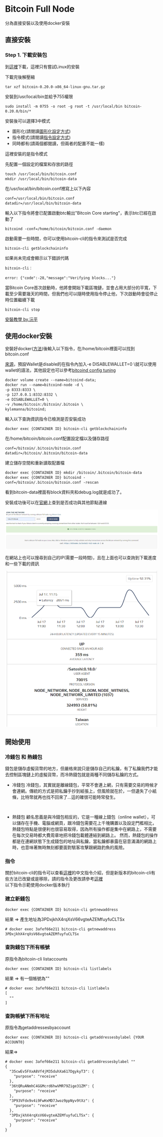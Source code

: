 # Bitcoin Full Node

分為直接安裝以及使用docker安裝

## 直接安裝

### Step 1. 下載安裝包

到<a href="https://bitcoin.org/en/download">這裡</a>下載，這裡只有嘗試Linux的安裝

下載完後解壓縮
```
tar xzf bitcoin-0.20.0-x86_64-linux-gnu.tar.gz
```

安裝到/usr/local/bin並給予755權限
```
sudo install -m 0755 -o root -g root -t /usr/local/bin bitcoin-0.20.0/bin/*
```

安裝後可以選擇3中模式

- 圖形化(請閱讀<a href="https://bitcoin.org/en/full-node#other-linux-gui">圖形化設定方式</a>)
- 指令模式(請閱讀<a href="https://bitcoin.org/en/full-node#other-linux-gui">指令設定方式</a>)
- 同時都有(請兩個都閱讀，但兩者的配置不能一樣)

這裡安裝的是指令模式

先配置一個設定的檔案和存放的路徑
```
touch /usr/local/bin/bitcoin.conf
mkdir /usr/local/bin/bitcoin-data
```

在/usr/local/bin/bitcoin.conf裡寫上以下內容
```
conf=/usr/local/bin/bitcoin.conf
datadir=/usr/local/bin/bitcoin-data
```

輸入以下指令將會已配置啟動btc輸出"Bitcoin Core starting"，表示btc已經在啟動了
```
bitcoind -conf=/home/bitcoin/bitcoin.conf -daemon
``` 
啟動需要一些時間，你可以使用bitcoin-cli的指令來測試是否完成
```
bitcoin-cli getblockchaininfo
```
如果尚未完成會顯示以下錯誤代碼
```
bitcoin-cli：

error: {"code":-28,"message":"Verifying blocks..."}
```

當Bitcoin Core首次啟動時，他將會開始下載區塊鏈，並會占用大部分的平寬，下載至少需要幾天的時間，但我們也可以隨時使用指令停止他，下次啟動時會從停止時位置繼續下載
```
bitcoin-cli stop
```

<a href="bitcoin_core_install_centos7.txt">安裝教學 by.沅平</a>

## 使用docker安裝

安裝好docker(<a href="https://github.com/leoa12412a/Docker">方法</a>)後輸入以下指令，在/home/bitcoin裡面可以找到bitcoin.conf

<a href="https://github.com/kylemanna/docker-bitcoind">來源</a>，預設Wallet是disable的在指令內加入-e DISABLEWALLET=0 \就可以使用wallet的語法，其他設定也可以參考<a href="https://github.com/kylemanna/docker-bitcoind/blob/master/docs/config.md">bitcoind config tuning</a>

```
docker volume create --name=bitcoind-data;
docker run --name=bitcoind-node -d \
-p 8333:8333 \
-p 127.0.0.1:8332:8332 \
-e DISABLEWALLET=0 \
-v /home/bitcoin:/bitcoin/.bitcoin \
kylemanna/bitcoind;
```

輸入以下查詢資訊指令已檢測是否安裝成功

```
docker exec {CONTAINER ID} bitcoin-cli getblockchaininfo
```

在/home/bitcoin/bitcoin.conf配置設定檔以及儲存路徑
```
conf=/bitcoin/.bitcoin/bitcoin.conf
datadir=/bitcoin/.bitcoin/bitcoin-data
```

建立儲存空間和重新讀取配置檔
```
docker exec {CONTAINER ID} mkdir /bitcoin/.bitcoin/bitcoin-data
docker exec {CONTAINER ID} bitcoind -conf=/bitcoin/.bitcoin/bitcoin.conf -rescan
```
看到bitcoin-data裡面有block資料夾和debug.log就是成功了。

安裝成功後可以在<a href="https://bitnodes.io/#join-the-network">官網</a>上查到是否成功與其他節點連線

![image](img/check-btc.PNG)<br />

在網站上也可以搜尋到自己的IP(需要一段時間)，且在上面也可以查詢到下載進度和一些下載的資訊

![image](img/1.PNG)<br />

## 開始使用

### 冷錢包 和 熱錢包
錢包是儲存虛擬貨幣的地方，但嚴格來說只是儲存自己的私鑰，有了私鑰我們才能去控制區塊鏈上的虛擬貨幣，而冷熱錢包就是兩種不同儲存私鑰的方式。
- 冷錢包
冷錢包，其實就是離線錢包，平常不會連上網，只有需要交易的時候才會連網。傳統的方式是把私鑰手抄到紙張上，但風險就在於，一但遺失了小紙條，比特幣就再也找不回來了…這的確很可能時常發生。
<br>

- 熱錢包
顧名思義是與冷錢包相反的，它是一種線上錢包（online wallet），可以儲存在手機、電腦或網頁，跟冷錢包需要花上千塊購置以及設定門檻相比，熱錢包特點是很便利也很容易取得，因為所有操作都是集中在網路上，不需要在每次交易時都大費周章地把冷錢包載體連結到網路上。
然而，熱錢包的操作都是在連網狀態下生成錢包的地址與私鑰，當私鑰都暴露在惡意滿滿的網路上時，也意味著無時無刻都要面對駭客攻擊跟網路釣魚的風險。

### 指令
關於bitcoin-cli的指令可以查看<a href="https://mistydew.github.io/blog/2018/05/bitcoin-cli-commands.html?fbclid=IwAR05nvAY7xFpCQO3IA1GQxvefWY02Ki4obfkMixWjEgY7x-7kegGrudrfzU">這裡</a>的中文指令介紹，但是新版本的bitcoin-cli有些方法已改變或是移除，請的指令及更改請參考<a href="https://bitcoin.org/en/release/v0.17.0#label-and-account-apis-for-wallet">這裡</a>
<br />
以下指令示範使用docker版本執行

### 建立新錢包
```
docker exec {CONTAINER ID} bitcoin-cli getnewaddress
```
結果 =>
產生地址為3PDxjkhX4rqXsV66vgteAZEMfuyfuCLTSx
```
# docker exec 3afef66e211 bitcoin-cli getnewaddress
3PDxjkhX4rqXsV66vgteAZEMfuyfuCLTSx
```

### 查詢錢包下所有帳號
原指令為bitcoin-cli listaccounts
```
docker exec {CONTAINER ID} bitcoin-cli listlabels
```
結果 =>
有一個帳號為""
```
# docker exec 3afef66e211 bitcoin-cli listlabels
[
  ""
]
```
### 查詢帳號下所有地址
原指令為getaddressesbyaccount
```
docker exec {CONTAINER ID} bitcoin-cli getaddressesbylabel {YOUR ACCOUNT0}
```
結果=>
```
# docker exec 3afef66e211 bitcoin-cli getaddressesbylabel ""
{
  "35cwEv5FXxA8Vf4jM35duhXa617DgykyT3": {
    "purpose": "receive"
  },
  "36tQRuANmhC4GGMcrd6hwVMR79Zige31ZM": {
    "purpose": "receive"
  },
  "3P93VFdx9v4i9FwHxMD7Jwoz9ppNyv9tXz": {
    "purpose": "receive"
  },
  "3PDxjkhX4rqXsV66vgteAZEMfuyfuCLTSx": {
    "purpose": "receive"
  }
}
```
